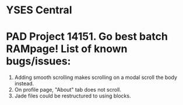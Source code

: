 YSES Central
============
PAD Project 14151. Go best batch RAMpage!
List of known bugs/issues:
============

1. Adding smooth scrolling makes scrolling on a modal scroll the body instead.
2. On profile page, "About" tab does not scroll.
3. Jade files could be restructured to using blocks.
